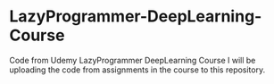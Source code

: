 # LazyProgrammer-DeepLearning-Course
Code from Udemy LazyProgrammer DeepLearning Course
I will be uploading the code from assignments in the course to this repository. 
